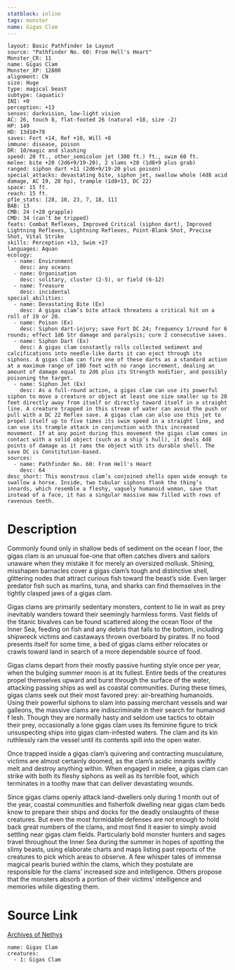 ```yaml
---
statblock: inline
tags: monster
name: Gigas Clam
---
```

```statblock
layout: Basic Pathfinder 1e Layout
source: "Pathfinder No. 60: From Hell's Heart"
Monster_CR: 11
name: Gigas Clam
Monster_XP: 12800
alignment: CN
size: Huge
type: magical beast
subtype: (aquatic)
INI: +0
perception: +13
senses: darkvision, low-light vision
AC: 26, touch 8, flat-footed 26 (natural +18, size -2)
HP: 149
HD: 13d10+78
saves: Fort +14, Ref +10, Will +8
immune: disease, poison
DR: 10/magic and slashing
speed: 20 ft., other_semicolon jet (300 ft.) ft., swim 60 ft.
melee: bite +20 (2d6+9/19-20), 2 slams +20 (1d8+9 plus grab)
ranged: siphon dart +11 (2d6+9/19-20 plus poison)
special_attacks: devastating bite, siphon jet, swallow whole (4d8 acid damage, AC 19, 28 hp), trample (1d8+13, DC 22)
space: 15 ft.
reach: 15 ft.
pf1e_stats: [28, 10, 23, 7, 18, 11]
BAB: 13
CMB: 24 (+28 grapple)
CMD: 34 (can’t be tripped)
feats: Combat Reflexes, Improved Critical (siphon dart), Improved Lightning Reflexes, Lightning Reflexes, Point-Blank Shot, Precise Shot, Vital Strike
skills: Perception +13, Swim +27
languages: Aquan
ecology:
  - name: Environment
    desc: any oceans
  - name: Organisation
    desc: solitary, cluster (2-5), or field (6-12)
  - name: Treasure
    desc: incidental
special_abilities:
  - name: Devastating Bite (Ex)
    desc: A gigas clam’s bite attack threatens a critical hit on a roll of 19 or 20.
  - name: Poison (Ex)
    desc: Siphon dart-injury; save Fort DC 24; frequency 1/round for 6 rounds; effect 1d6 Str damage and paralysis; cure 2 consecutive saves.
  - name: Siphon Dart (Ex)
    desc: A gigas clam constantly rolls collected sediment and calcifications into needle-like darts it can eject through its siphons. A gigas clam can fire one of these darts as a standard action at a maximum range of 100 feet with no range increment, dealing an amount of damage equal to 2d6 plus its Strength modifier, and possibly poisoning the target.
  - name: Siphon Jet (Ex)
    desc: As a full-round action, a gigas clam can use its powerful siphon to move a creature or object at least one size smaller up to 20 feet directly away from itself or directly toward itself in a straight line. A creature trapped in this stream of water can avoid the push or pull with a DC 22 Reflex save. A gigas clam can also use this jet to propel itself up to five times its swim speed in a straight line, and can use its trample attack in conjunction with this increased movement. If at any point during this movement the gigas clam comes in contact with a solid object (such as a ship’s hull), it deals 4d8 points of damage as it rams the object with its durable shell. The save DC is Constitution-based.
sources:
  - name: Pathfinder No. 60: From Hell's Heart
    desc: 64
desc_short: This monstrous clam’s conjoined shells open wide enough to swallow a horse. Inside, two tubular siphons flank the thing’s innards, which resemble a fleshy, vaguely humanoid woman, save that instead of a face, it has a singular massive maw filled with rows of ravenous teeth.
```
# Description
Commonly found only in shallow beds of sediment on the ocean f loor, the gigas clam is an unusual foe-one that often catches divers and sailors unaware when they mistake it for merely an oversized mollusk. Shining, misshapen barnacles cover a gigas clam’s tough and distinctive shell, glittering nodes that attract curious fish toward the beast’s side. Even larger predator fish such as marlins, tuna, and sharks can find themselves in the tightly clasped jaws of a gigas clam.

Gigas clams are primarily sedentary monsters, content to lie in wait as prey inevitably wanders toward their seemingly harmless forms. Vast fields of the titanic bivalves can be found scattered along the ocean floor of the Inner Sea, feeding on fish and any debris that falls to the bottom, including shipwreck victims and castaways thrown overboard by pirates. If no food presents itself for some time, a bed of gigas clams either relocates or crawls toward land in search of a more dependable source of food.

Gigas clams depart from their mostly passive hunting style once per year, when the bulging summer moon is at its fullest. Entire beds of the creatures propel themselves upward and burst through the surface of the water, attacking passing ships as well as coastal communities. During these times, gigas clams seek out their most favored prey: air-breathing humanoids. Using their powerful siphons to slam into passing merchant vessels and war galleons, the massive clams are indiscriminate in their search for humanoid f lesh. Though they are normally hasty and seldom use tactics to obtain their prey, occasionally a lone gigas clam uses its feminine figure to trick unsuspecting ships into gigas clam-infested waters. The clam and its kin ruthlessly ram the vessel until its contents spill into the open water.

Once trapped inside a gigas clam’s quivering and contracting musculature, victims are almost certainly doomed, as the clam’s acidic innards swiftly melt and destroy anything within. When engaged in melee, a gigas clam can strike with both its fleshy siphons as well as its terrible foot, which terminates in a toothy maw that can deliver devastating wounds.

Since gigas clams openly attack land-dwellers only during 1 month out of the year, coastal communities and fisherfolk dwelling near gigas clam beds know to prepare their ships and docks for the deadly onslaughts of these creatures. But even the most formidable defenses are not enough to hold back great numbers of the clams, and most find it easier to simply avoid settling near gigas clam fields. Particularly bold monster hunters and sages travel throughout the Inner Sea during the summer in hopes of spotting the slimy beasts, using elaborate charts and maps listing past reports of the creatures to pick which areas to observe. A few whisper tales of immense magical pearls buried within the clams, which they postulate are responsible for the clams’ increased size and intelligence. Others propose that the monsters absorb a portion of their victims’ intelligence and memories while digesting them.
# Source Link
[Archives of Nethys](https://aonprd.com/MonsterDisplay.aspx?ItemName=Gigas%20Clam)
```encounter-table
name: Gigas Clam
creatures:
  - 1: Gigas Clam
```
